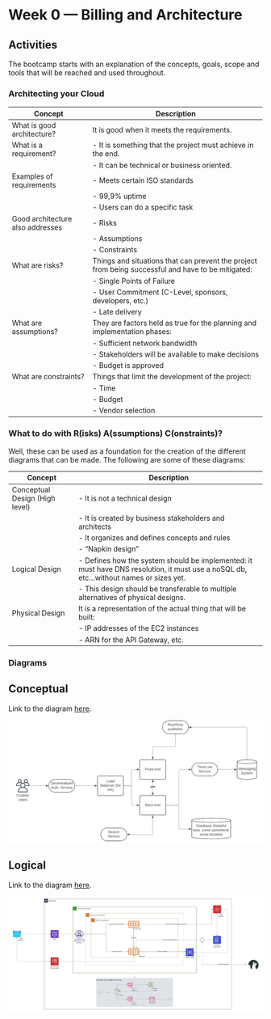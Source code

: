 # Week 0 — Billing and Architecture

## Activities

The bootcamp starts with an explanation of the concepts, goals, scope and tools that will be reached and used throughout. 

### Architecting your Cloud
| Concept                          | Description                                                                                        |
|----------------------------------|----------------------------------------------------------------------------------------------------|
| What is good architecture?       | It is good when it meets the requirements.                                                         |
| What is a requirement?           | - It is something that the project must achieve in the end.                                        |
|                                  | - It can be technical or business oriented.                                                        |
| Examples of requirements         | - Meets certain ISO standards                                                                      |
|                                  | - 99,9% uptime                                                                                     |
|                                  | - Users can do a specific task                                                                     |
| Good architecture also addresses | - Risks                                                                                            |
|                                  | - Assumptions                                                                                      |
|                                  | - Constraints                                                                                      |
| What are risks?                  | Things and situations that can prevent the project from being successful and have to be mitigated: |
|                                  | - Single Points of Failure                                                                         |
|                                  | - User Commitment (C-Level, sponsors, developers, etc.)                                            |
|                                  | - Late delivery                                                                                    |
| What are assumptions?            | They are factors held as true for the planning and implementation phases:                          |
|                                  | -	Sufficient network bandwidth                                                                    |
|                                  | -	Stakeholders will be available to make decisions                                                |
|                                  | -	Budget is approved                                                                              |
| What are constraints?            | Things that limit the development of the project:                                                  |
|                                  | - Time                                                                                             | 
|                                  | - Budget                                                                                           |
|                                  | - Vendor selection                                                                                 |

### What to do with R(isks) A(ssumptions) C(onstraints)?
Well, these can be used as a foundation for the creation of the different diagrams that can be made. The following are some of these diagrams:

| Concept                      |Description                                                                                                                         |
|------------------------------|-------------------------------------------------------------------------------------------------------------------------------------|
|Conceptual Design (High level)|- It is not a technical design                                                                                                       |
|                              |- It is created by business stakeholders and architects                                                                              |
|                              |- It organizes and defines concepts and rules                                                                                        |
|                              | - “Napkin design”                                                                                                                   |
|Logical Design                |- Defines how the system should be implemented: it must have DNS resolution, it must use a noSQL db, etc…without names or sizes yet. |
|                              | - This design should be transferable to multiple alternatives of physical designs.                                                  | 
|Physical Design               | It is a representation of the actual thing that will be built:                                                                      |
|                              | - IP addresses of the EC2 instances                                                                                                 |
|                              | - ARN for the API Gateway, etc.                                                                                                     |

### Diagrams

## Conceptual
Link to the diagram [here](https://lucid.app/lucidchart/15b4a5b2-ec2c-4d83-99d8-0460fbf2922a/edit?viewport_loc=3010%2C420%2C2219%2C1041%2C0_0&invitationId=inv_b4f59066-61e6-485e-9bec-f016a8d141d4).

![Conceptual design](/_docs/assets/conceptual.jpg "Conceptual design")

## Logical
Link to the diagram [here](https://lucid.app/lucidchart/c333b586-db78-4a7d-b6dd-8f22d17a8c83/edit?viewport_loc=-533%2C-66%2C4992%2C2343%2CV3dxByeoB0H6&invitationId=inv_fe3cd5fc-e7fa-44f8-ae98-850c76912554).

![Logical design](/_docs/assets/logical.jpeg "Logical design")


